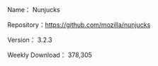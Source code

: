 Name： Nunjucks

Repository：https://github.com/mozilla/nunjucks

Version： 3.2.3

Weekly Download： 378,305
